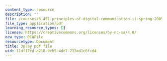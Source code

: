 ```yaml
---
content_type: resource
description: ''
file: /courses/6-451-principles-of-digital-communication-ii-spring-2005/11df17cda2189cb54de7213ad1c6fcd4_4HtXKIbiOvI.pdf
file_type: application/pdf
learning_resource_types: []
license: https://creativecommons.org/licenses/by-nc-sa/4.0/
ocw_type: OCWFile
resourcetype: Document
title: 3play pdf file
uid: 11df17cd-a218-9cb5-4de7-213ad1c6fcd4
---
```

